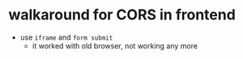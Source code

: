 # walkaround for CORS in frontend
* use `iframe` and `form submit`
  * it worked with old browser, not working any more



